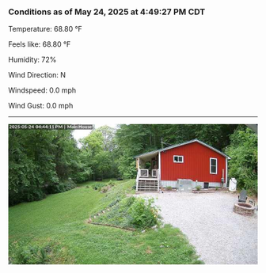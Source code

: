 ### Conditions as of May 24, 2025 at 4:49:27 PM CDT 

Temperature: 68.80 &deg;F

Feels like: 68.80 &deg;F

Humidity: 72%

Wind Direction: N

Windspeed: 0.0 mph

Wind Gust: 0.0 mph

---

<img src="./images/latest.jpeg"/>

